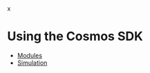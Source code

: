 x<!--
parent:
  order: false
-->

# Using the Cosmos SDK

* [Modules](../../x/README.md)
* [Simulation](../core/simulation.md)
